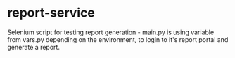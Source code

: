 # report-service
Selenium script for testing report generation - main.py is using variable from vars.py depending on the environment, to login to it's report portal and generate a report.
